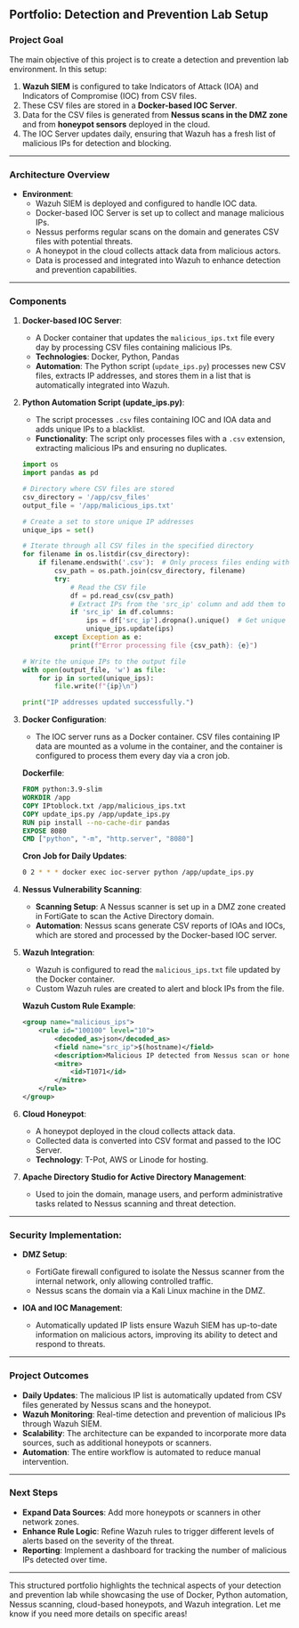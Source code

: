 ## **Portfolio: Detection and Prevention Lab Setup**

### **Project Goal**

The main objective of this project is to create a detection and prevention lab environment. In this setup:

1. **Wazuh SIEM** is configured to take Indicators of Attack (IOA) and Indicators of Compromise (IOC) from CSV files.
2. These CSV files are stored in a **Docker-based IOC Server**.
3. Data for the CSV files is generated from **Nessus scans in the DMZ zone** and from **honeypot sensors** deployed in the cloud.
4. The IOC Server updates daily, ensuring that Wazuh has a fresh list of malicious IPs for detection and blocking.

---

### **Architecture Overview**

- **Environment**:  
  - Wazuh SIEM is deployed and configured to handle IOC data.
  - Docker-based IOC Server is set up to collect and manage malicious IPs.
  - Nessus performs regular scans on the domain and generates CSV files with potential threats.
  - A honeypot in the cloud collects attack data from malicious actors.
  - Data is processed and integrated into Wazuh to enhance detection and prevention capabilities.

---

### **Components**

1. **Docker-based IOC Server**:
   - A Docker container that updates the `malicious_ips.txt` file every day by processing CSV files containing malicious IPs.
   - **Technologies**: Docker, Python, Pandas
   - **Automation**: The Python script (`update_ips.py`) processes new CSV files, extracts IP addresses, and stores them in a list that is automatically integrated into Wazuh.

2. **Python Automation Script (update_ips.py)**:
   - The script processes `.csv` files containing IOC and IOA data and adds unique IPs to a blacklist.
   - **Functionality**: The script only processes files with a `.csv` extension, extracting malicious IPs and ensuring no duplicates.
   
   ```python
   import os
   import pandas as pd

   # Directory where CSV files are stored
   csv_directory = '/app/csv_files'
   output_file = '/app/malicious_ips.txt'

   # Create a set to store unique IP addresses
   unique_ips = set()

   # Iterate through all CSV files in the specified directory
   for filename in os.listdir(csv_directory):
       if filename.endswith('.csv'):  # Only process files ending with .csv
           csv_path = os.path.join(csv_directory, filename)
           try:
               # Read the CSV file
               df = pd.read_csv(csv_path)
               # Extract IPs from the 'src_ip' column and add them to the set
               if 'src_ip' in df.columns:
                   ips = df['src_ip'].dropna().unique()  # Get unique IPs
                   unique_ips.update(ips)
           except Exception as e:
               print(f"Error processing file {csv_path}: {e}")

   # Write the unique IPs to the output file
   with open(output_file, 'w') as file:
       for ip in sorted(unique_ips):
           file.write(f"{ip}\n")

   print("IP addresses updated successfully.")
   ```

3. **Docker Configuration**:
   - The IOC server runs as a Docker container. CSV files containing IP data are mounted as a volume in the container, and the container is configured to process them every day via a cron job.
   
   **Dockerfile**:
   ```dockerfile
   FROM python:3.9-slim
   WORKDIR /app
   COPY IPtoblock.txt /app/malicious_ips.txt
   COPY update_ips.py /app/update_ips.py
   RUN pip install --no-cache-dir pandas
   EXPOSE 8080
   CMD ["python", "-m", "http.server", "8080"]
   ```
   
   **Cron Job for Daily Updates**:
   ```bash
   0 2 * * * docker exec ioc-server python /app/update_ips.py
   ```

4. **Nessus Vulnerability Scanning**:
   - **Scanning Setup**: A Nessus scanner is set up in a DMZ zone created in FortiGate to scan the Active Directory domain.
   - **Automation**: Nessus scans generate CSV reports of IOAs and IOCs, which are stored and processed by the Docker-based IOC server.

5. **Wazuh Integration**:
   - Wazuh is configured to read the `malicious_ips.txt` file updated by the Docker container.
   - Custom Wazuh rules are created to alert and block IPs from the file.
   
   **Wazuh Custom Rule Example**:
   ```xml
   <group name="malicious_ips">
       <rule id="100100" level="10">
           <decoded_as>json</decoded_as>
           <field name="src_ip">$(hostname)</field>
           <description>Malicious IP detected from Nessus scan or honeypot.</description>
           <mitre>
               <id>T1071</id>
           </mitre>
       </rule>
   </group>
   ```

6. **Cloud Honeypot**:
   - A honeypot deployed in the cloud collects attack data.
   - Collected data is converted into CSV format and passed to the IOC Server.
   - **Technology**: T-Pot, AWS or Linode for hosting.

7. **Apache Directory Studio for Active Directory Management**:
   - Used to join the domain, manage users, and perform administrative tasks related to Nessus scanning and threat detection.

---

### **Security Implementation:**

- **DMZ Setup**:
   - FortiGate firewall configured to isolate the Nessus scanner from the internal network, only allowing controlled traffic.
   - Nessus scans the domain via a Kali Linux machine in the DMZ.

- **IOA and IOC Management**:
   - Automatically updated IP lists ensure Wazuh SIEM has up-to-date information on malicious actors, improving its ability to detect and respond to threats.

---

### **Project Outcomes**

- **Daily Updates**: The malicious IP list is automatically updated from CSV files generated by Nessus scans and the honeypot.
- **Wazuh Monitoring**: Real-time detection and prevention of malicious IPs through Wazuh SIEM.
- **Scalability**: The architecture can be expanded to incorporate more data sources, such as additional honeypots or scanners.
- **Automation**: The entire workflow is automated to reduce manual intervention.

---

### **Next Steps**

- **Expand Data Sources**: Add more honeypots or scanners in other network zones.
- **Enhance Rule Logic**: Refine Wazuh rules to trigger different levels of alerts based on the severity of the threat.
- **Reporting**: Implement a dashboard for tracking the number of malicious IPs detected over time.

---

This structured portfolio highlights the technical aspects of your detection and prevention lab while showcasing the use of Docker, Python automation, Nessus scanning, cloud-based honeypots, and Wazuh integration. Let me know if you need more details on specific areas!
